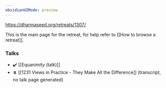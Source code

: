```yaml
---
obsidianUIMode: preview
---
```

https://dharmaseed.org/retreats/1307/

This is the main page for the retreat, for help refer to [[How to browse a retreat]].

### Talks
- ✔️ [[Equanimity (talk)]]
- ⏸️ [[1231 Views in Practice - They Make All the Difference]] (transcript, no talk page generated)

